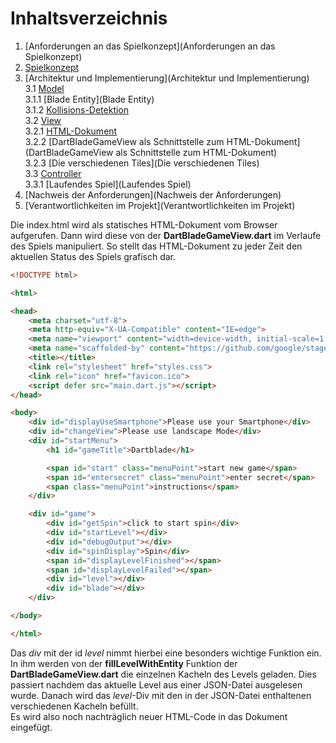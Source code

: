 # Inhaltsverzeichnis

1. [Anforderungen an das Spielkonzept](Anforderungen an das Spielkonzept)
2. [Spielkonzept](Spielkonzept)
3. [Architektur und Implementierung](Architektur und Implementierung)  
   3.1 [Model](Model)  
   3.1.1 [Blade Entity](Blade Entity)  
   3.1.2 [Kollisions-Detektion](Kollisions-Detektion)  
   3.2 [View](View)  
   3.2.1 [HTML-Dokument](HTML-Dokument)  
   3.2.2 [DartBladeGameView als Schnittstelle zum HTML-Dokument](DartBladeGameView als Schnittstelle zum HTML-Dokument)  
   3.2.3 [Die verschiedenen Tiles](Die verschiedenen Tiles)  
   3.3 [Controller](Controller)  
   3.3.1 [Laufendes Spiel](Laufendes Spiel)  
4. [Nachweis der Anforderungen](Nachweis der Anforderungen)
5. [Verantwortlichkeiten im Projekt](Verantwortlichkeiten im Projekt)  

Die index.html wird als statisches HTML-Dokument vom Browser aufgerufen. Dann wird diese von der **DartBladeGameView.dart** im Verlaufe des Spiels manipuliert. So stellt das HTML-Dokument zu jeder Zeit den aktuellen Status des Spiels grafisch dar.  

```html
<!DOCTYPE html>

<html>

<head>
    <meta charset="utf-8">
    <meta http-equiv="X-UA-Compatible" content="IE=edge">
    <meta name="viewport" content="width=device-width, initial-scale=1.0, maximum-scale=1.0, user-scalable=no">
    <meta name="scaffolded-by" content="https://github.com/google/stagehand">
    <title></title>
    <link rel="stylesheet" href="styles.css">
    <link rel="icon" href="favicon.ico">
    <script defer src="main.dart.js"></script>
</head>

<body>
    <div id="displayUseSmartphone">Please use your Smartphone</div>
    <div id="changeView">Please use landscape Mode</div>
    <div id="startMenu">
        <h1 id="gameTitle">Dartblade</h1>

        <span id="start" class="menuPoint">start new game</span>
        <span id="entersecret" class="menuPoint">enter secret</span>
        <span class="menuPoint">instructions</span>
    </div>

    <div id="game">
        <div id="getSpin">click to start spin</div>
        <div id="startLevel"></div>
        <div id="debugOutput"></div>
        <div id="spinDisplay">Spin</div>
        <span id="displayLevelFinished"></span>
        <span id="displayLevelFailed"></span>
        <div id="level"></div>
        <div id="blade"></div>
    </div>

</body>

</html>
```  

Das *div* mit der id *level* nimmt hierbei eine besonders wichtige Funktion ein. In ihm werden von der **fillLevelWithEntity** Funktion der **DartBladeGameView.dart** die einzelnen Kacheln des Levels geladen. Dies passiert nachdem das aktuelle Level aus einer JSON-Datei ausgelesen wurde. Danach wird das *level*-Div mit den in der JSON-Datei enthaltenen verschiedenen Kacheln befüllt.  
Es wird also noch nachträglich neuer HTML-Code in das Dokument eingefügt.